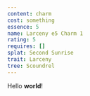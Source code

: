 ```yaml
---
content: charm
cost: something
essence: 5
name: Larceny e5 Charm 1
rating: 5
requires: []
splat: Second Sunrise
trait: Larceny
tree: Scoundrel
---
```


Hello **world**!
